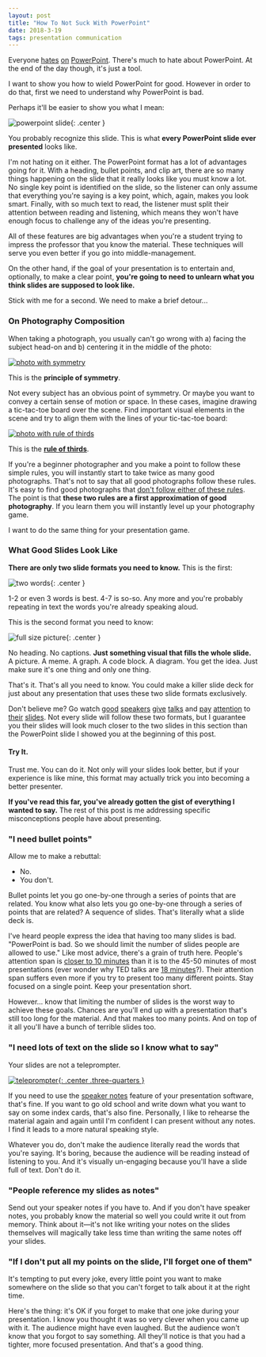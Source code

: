 ```yaml
---
layout: post
title: "How To Not Suck With PowerPoint"
date: 2018-3-19
tags: presentation communication
---
```


Everyone [hates][powerpoint-hate-1] [on][powerpoint-hate-2] [PowerPoint][powerpoint-hate-3]. There's much to hate about PowerPoint. At the end of the day though, it's just a tool.

I want to show you how to wield PowerPoint for good. However in order to do that, first we need to understand why PowerPoint is bad.

Perhaps it'll be easier to show you what I mean:

![powerpoint slide][slide-powerpoint]{: .center }

You probably recognize this slide. This is what __every PowerPoint slide ever presented__ looks like.

<!--more-->

I'm not hating on it either. The PowerPoint format has a lot of advantages going for it. With a heading, bullet points, and clip art, there are so many things happening on the slide that it really looks like you must know a lot. No single key point is identified on the slide, so the listener can only assume that everything you're saying is a key point, which, again, makes you look smart. Finally, with so much text to read, the listener must split their attention between reading and listening, which means they won't have enough focus to challenge any of the ideas you're presenting.

All of these features are big advantages when you're a student trying to impress the professor that you know the material. These techniques will serve you even better if you go into middle-management.

On the other hand, if the goal of your presentation is to entertain and, optionally, to make a clear point, __you're going to need to unlearn what you think slides are supposed to look like.__

Stick with me for a second. We need to make a brief detour...

### On Photography Composition

When taking a photograph, you usually can't go wrong with a) facing the subject head-on and b) centering it in the middle of the photo:

[![photo with symmetry][symmetry-photo]][symmetry-photo-source]

This is the __principle of symmetry__.

Not every subject has an obvious point of symmetry. Or maybe you want to convey a certain sense of motion or space. In these cases, imagine drawing a tic-tac-toe board over the scene. Find important visual elements in the scene and try to align them with the lines of your tic-tac-toe board:

[![photo with rule of thirds][rule-of-thirds-photo]][rule-of-thirds-photo-source]

This is the [__rule of thirds__][rule-of-thirds].

If you're a beginner photographer and you make a point to follow these simple rules, you will instantly start to take twice as many good photographs. That's not to say that all good photographs follow these rules. It's easy to find good photographs that [don't follow either of these rules][photography-principles]. The point is that __these two rules are a first approximation of good photography__. If you learn them you will instantly level up your photography game.

I want to do the same thing for your presentation game.

### What Good Slides Look Like

__There are only two slide formats you need to know.__ This is the first:

![two words][slide-two-words]{: .center }

1-2 or even 3 words is best. 4-7 is so-so. Any more and you're probably repeating in text the words you're already speaking aloud.

This is the second format you need to know:

![full size picture][slide-picture]{: .center }

No heading. No captions. __Just something visual that fills the whole slide.__ A picture. A meme. A graph. A code block. A diagram. You get the idea. Just make sure it's one thing and only one thing.

That's it. That's all you need to know. You could make a killer slide deck for just about any presentation that uses these two slide formats exclusively.

Don't believe me? Go watch [good][bret-victor] [speakers][gary-bernhardt] [give][raymond-hettinger] [talks][uncle-bob] and [pay][martin-fowler] [attention][sandi-metz] to [their][justin-searls] [slides][scott-hanselman]. Not every slide will follow these two formats, but I guarantee you their slides will look much closer to the two slides in this section than the PowerPoint slide I showed you at the beginning of this post.

#### __Try It.__

Trust me. You can do it. Not only will your slides look better, but if your experience is like mine, this format may actually trick you into becoming a better presenter.

__If you've read this far, you've already gotten the gist of everything I wanted to say.__ The rest of this post is me addressing specific misconceptions people have about presenting.

### "I need bullet points"

Allow me to make a rebuttal:

- No.
- You don't.

Bullet points let you go one-by-one through a series of points that are related. You know what also lets you go one-by-one through a series of points that are related? A sequence of slides. That's literally what a slide deck is.

I've heard people express the idea that having too many slides is bad. "PowerPoint is bad. So we should limit the number of slides people are allowed to use." Like most advice, there's a grain of truth here. People's attention span is [closer to 10 minutes][brain-rules] than it is to the 45-50 minutes of most presentations (ever wonder why TED talks are [18 minutes][ted-talks]?). Their attention span suffers even more if you try to present too many different points. Stay focused on a single point. Keep your presentation short.

However... know that limiting the number of slides is the worst way to achieve these goals. Chances are you'll end up with a presentation that's still too long for the material. And that makes too many points. And on top of it all you'll have a bunch of terrible slides too.

### "I need lots of text on the slide so I know what to say"

Your slides are not a teleprompter.

[![teleprompter][teleprompter-photo]{: .center .three-quarters }][teleprompter-photo-source]

If you need to use the [speaker notes][speaker-notes] feature of your presentation software, that's fine. If you want to go old school and write down what you want to say on some index cards, that's also fine. Personally, I like to rehearse the material again and again until I'm confident I can present without any notes. I find it leads to a more natural speaking style.

Whatever you do, don't make the audience literally read the words that you're saying. It's boring, because the audience will be reading instead of listening to you. And it's visually un-engaging because you'll have a slide full of text. Don't do it.

### "People reference my slides as notes"

Send out your speaker notes if you have to. And if you don't have speaker notes, you probably know the material so well you could write it out from memory. Think about it—it's not like writing your notes on the slides themselves will magically take less time than writing the same notes off your slides.

### "If I don't put all my points on the slide, I'll forget one of them"

It's tempting to put every joke, every little point you want to make somewhere on the slide so that you can't forget to talk about it at the right time.

Here's the thing: it's OK if you forget to make that one joke during your presentation. I know you thought it was so very clever when you came up with it. The audience might have even laughed. But the audience won't know that you forgot to say something. All they'll notice is that you had a tighter, more focused presentation. And that's a good thing.

[brain-rules]: http://www.brainrules.net/pdf/introduction.pdf
[photography-principles]: http://www.photographymad.com/pages/view/10-top-photography-composition-rules
[powerpoint-hate-1]: http://www.canadianbusiness.com/innovation/stop-using-powerpoint/
[powerpoint-hate-2]: http://www.sethgodin.com/freeprize/reallybad-1.pdf
[powerpoint-hate-3]: https://www.wired.com/2003/09/ppt2/
[rule-of-thirds]: https://www.cambridgeincolour.com/tutorials/rule-of-thirds.htm
[rule-of-thirds-photo]: /assets/how-to-not-suck-with-powerpoint/vendeuse-d'arachides.jpg "Copyright 2008 Roman Bonnefoy - CC BY-SA 3.0"
[rule-of-thirds-photo-source]: https://en.wikipedia.org/wiki/Science_of_photography#/media/File:Vendeuse_d%27arachides.jpg
[slide-picture]: /assets/how-to-not-suck-with-powerpoint/picture.png
[slide-powerpoint]: /assets/how-to-not-suck-with-powerpoint/powerpoint.png
[slide-two-words]: /assets/how-to-not-suck-with-powerpoint/two-words.png
[speaker-notes]: https://support.office.com/en-us/article/Add-speaker-notes-to-your-slides-26985155-35F5-45BA-812B-E1BD3C48928E
[symmetry-photo]: /assets/how-to-not-suck-with-powerpoint/золотi-ворота.jpg "Copyright 2016 Michał Huniewicz - CC BY 2.0"
[symmetry-photo-source]: https://www.flickr.com/photos/m1key-me/20299934764
[ted-talks]: https://www.ted.com/participate/organize-a-local-tedx-event/tedx-organizer-guide/speakers-program/what-is-a-tedx-talk
[teleprompter-photo]: /assets/how-to-not-suck-with-powerpoint/teleprompter.jpg "Copyright 2007 Paolo Margari - CC BY-SA 2.0"
[teleprompter-photo-source]: https://en.wikipedia.org/wiki/Teleprompter#/media/File:Teleprompter_in_use.jpg

[bret-victor]: https://www.youtube.com/watch?v=PUv66718DII "Bret Victor"
[gary-bernhardt]: https://www.destroyallsoftware.com/talks/boundaries "Gary Bernhardt"
[justin-searls]: https://www.youtube.com/watch?v=VD51AkG8EZw "Justin Searls"
[martin-fowler]: https://www.youtube.com/watch?v=DngAZyWMGR0 "Martin Fowler"
[raymond-hettinger]: https://www.youtube.com/watch?v=wf-BqAjZb8M "Raymond Hettinger"
[sandi-metz]: https://www.youtube.com/watch?v=OMPfEXIlTVE "Sandi Metz"
[scott-hanselman]: https://www.youtube.com/watch?v=UzyoT4DziQ4 "Scott Hanselman"
[uncle-bob]: https://www.youtube.com/watch?v=zwtg7lIMUaQ "Uncle Bob"
